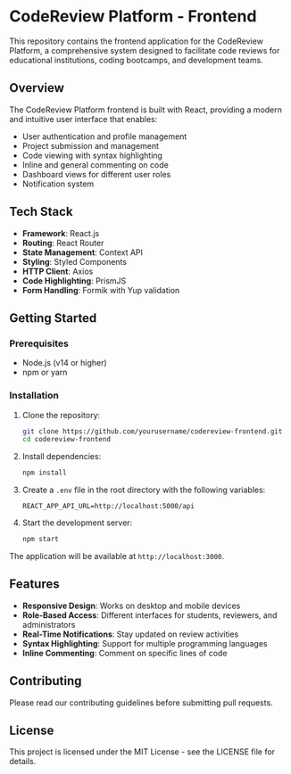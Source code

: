 # CodeReview Platform - Frontend

This repository contains the frontend application for the CodeReview Platform, a comprehensive system designed to facilitate code reviews for educational institutions, coding bootcamps, and development teams.

## Overview

The CodeReview Platform frontend is built with React, providing a modern and intuitive user interface that enables:

- User authentication and profile management
- Project submission and management
- Code viewing with syntax highlighting
- Inline and general commenting on code
- Dashboard views for different user roles
- Notification system

## Tech Stack

- **Framework**: React.js
- **Routing**: React Router
- **State Management**: Context API
- **Styling**: Styled Components
- **HTTP Client**: Axios
- **Code Highlighting**: PrismJS
- **Form Handling**: Formik with Yup validation

## Getting Started

### Prerequisites

- Node.js (v14 or higher)
- npm or yarn

### Installation

1. Clone the repository:

   ```bash
   git clone https://github.com/yourusername/codereview-frontend.git
   cd codereview-frontend
   ```

2. Install dependencies:

   ```bash
   npm install
   ```

3. Create a `.env` file in the root directory with the following variables:

   ```
   REACT_APP_API_URL=http://localhost:5000/api
   ```

4. Start the development server:

   ```bash
   npm start
   ```

The application will be available at `http://localhost:3000`.

## Features

- **Responsive Design**: Works on desktop and mobile devices
- **Role-Based Access**: Different interfaces for students, reviewers, and administrators
- **Real-Time Notifications**: Stay updated on review activities
- **Syntax Highlighting**: Support for multiple programming languages
- **Inline Commenting**: Comment on specific lines of code

## Contributing

Please read our contributing guidelines before submitting pull requests.

## License

This project is licensed under the MIT License - see the LICENSE file for details.
